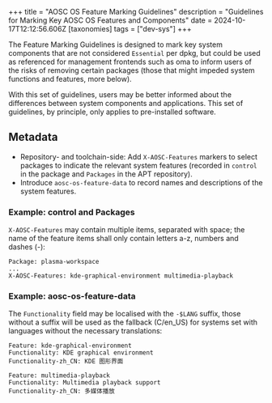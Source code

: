 +++
title = "AOSC OS Feature Marking Guidelines"
description = "Guidelines for Marking Key AOSC OS Features and Components"
date = 2024-10-17T12:12:56.606Z
[taxonomies]
tags = ["dev-sys"]
+++

The Feature Marking Guidelines is designed to mark key system components that
are not considered `Essential` per dpkg, but could be used as referenced for
management frontends such as oma to inform users of the risks of removing
certain packages (those that might impeded system functions and features, more
below).

With this set of guidelines, users may be better informed about the differences
between system components and applications. This set of guidelines, by
principle, only applies to pre-installed software.

Metadata
---

- Repository- and toolchain-side: Add `X-AOSC-Features` markers to select
  packages to indicate the relevant system features (recorded in `control` in
  the package and `Packages` in the APT repository).
- Introduce `aosc-os-feature-data` to record names and descriptions of the
  system features.

### Example: control and Packages

`X-AOSC-Features` may contain multiple items, separated with space; the name
of the feature items shall only contain letters a-z, numbers and dashes (-):

```
Package: plasma-workspace
...
X-AOSC-Features: kde-graphical-environment multimedia-playback
```

### Example: aosc-os-feature-data

The `Functionality` field may be localised with the `-$LANG` suffix, those
without a suffix will be used as the fallback (C/en_US) for systems set with
languages without the necessary translations:

```
Feature: kde-graphical-environment
Functionality: KDE graphical environment
Functionality-zh_CN: KDE 图形界面

Feature: multimedia-playback
Functionality: Multimedia playback support
Functionality-zh_CN: 多媒体播放
```
